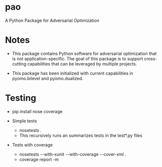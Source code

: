 # pao

A Python Package for Adversarial Optimization

# Notes

* This package contains Python software for adversarial optimization that
is not application-specific.  The goal of this package is to support
cross-cutting capabilities that can be leveraged by multiple projects.

* This package has been initialized with current capabilities in pyomo.bilevel and pyomo.dualized.


# Testing

* pip install nose coverage

* Simple tests

  * nosetests .
  * This recursively runs an summarizes tests in the test\*.py files

* Tests with coverage

  * nosetests --with-xunit --with-coverage --cover-xml .
  * coverage report -m
